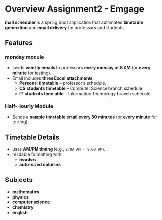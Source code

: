 # Overview Assignment2 - Emgage

**mail scheduler** is a spring boot application that automates **timetable generation** and **email delivery** for professors and students.  

## Features

### monday module  
- sends **weekly emails** to professors **every monday at 8 AM** (or **every minute** for testing).  
- Email includes **three Excel attachments**:
  - **Personal timetable** – professor’s schedule.  
  - **CS students timetable** – Computer Science branch schedule.  
  - **IT students timetable** – Information Technology branch schedule.  

### Half-Hourly Module  
- Sends a **sample timetable email every 30 minutes** (or **every minute** for testing).  

## Timetable Details
- uses **AM/PM timing** (e.g., `8:00 AM - 9:00 AM`).  
- readable formatting with:
  - **headers**  
  - **auto-sized columns**  

## Subjects
- **mathematics**  
- **physics**  
- **computer science**  
- **chemistry**  
- **english**